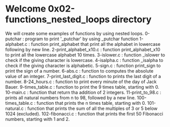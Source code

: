 # Welcome 0x02-functions_nested_loops directory
We will create some examples of functions by using nested loops.
0-putchar : program to print '_putchar' by using _putchar function
1-alphabet.c : function print_alphabet that print all the alphabet in lowercase following by new line.
2-print_alphabet_x10.c : function print_alphabet_x10 to print all the lowercase alphabet 10 times.
3-islower.c : function _islower to check if the giving character is lowercase.
4-isalpha.c : function _isalpha to check if the giving character is alphabetic.
5-sign.c : function print_sign to print the sign of a number.
6-abs.c : function to computes the absolute value of an integer.
7-print_last_digit.c : function to prints the last digit of a number.
8-24_hours.c : function to print every minute of the day of Jack Bauer.
9-times_table.c : function to print the 9 times table, starting with 0.
10-main.c : function that return tha addition of 2 integers.
11-print_to_98.c : prints all natural numbers from n to 98, followed by a new line.
100-times_table.c : function that prints the n times table, starting with 0.
101-natural.c : function that prints the sum of all the multiples of 3 or 5 below 1024 (excluded).
102-fibonacci.c : function that prints the first 50 Fibonacci numbers, starting with 1 and 2.
